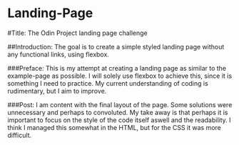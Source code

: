 # Landing-Page

#Title: 
The Odin Project landing page challenge

##Introduction: 
The goal is to create a simple styled landing page without any functional links, using flexbox.


###Preface: 
This is my attempt at creating a landing page as similar to the example-page as possible. I will solely use flexbox to achieve this, since it is something I need to practice. My current understanding of coding is rudimentary, but I aim to improve.

###Post:
I am content with the final layout of the page. Some solutions were unnecessary and perhaps to convoluted. My take away is that perhaps it is important to focus on the style of the code itself aswell and the readability. I think I managed this somewhat in the HTML, but for the CSS it was more difficult. 
